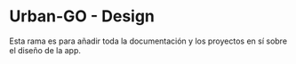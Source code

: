 # Urban-GO - Design

Esta rama es para añadir toda la documentación y los proyectos en sí sobre el diseño de la app.
